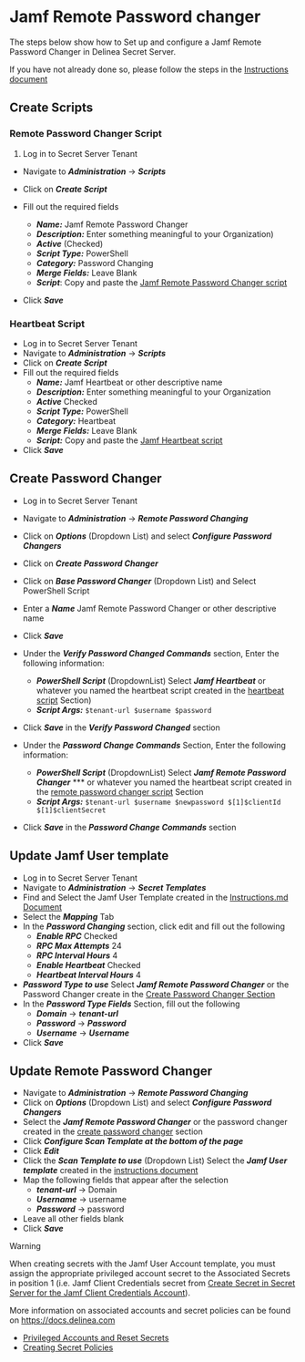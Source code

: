 # Jamf Remote Password changer
The steps below show how to Set up and configure a Jamf Remote Password Changer in Delinea Secret Server.

If you have not already done so, please follow the steps in the [Instructions document](../Instructions.md)

## Create Scripts

### Remote Password Changer Script
1. Log in to Secret Server Tenant
- Navigate to ***Administration*** -> ***Scripts***
- Click on ***Create Script***

- Fill out the required fields
  - ***Name:*** Jamf Remote Password Changer
  - ***Description:*** Enter something meaningful to your Organization)
  - ***Active*** (Checked)
  - ***Script Type:*** PowerShell
  - ***Category:*** Password Changing
  - ***Merge Fields:*** Leave Blank
  - ***Script***: Copy and paste the [Jamf Remote Password Changer script](./Jamf%20RPC.ps1)
- Click ***Save***

### Heartbeat Script
- Log in to Secret Server Tenant
- Navigate to ***Administration*** -> ***Scripts***
- Click on ***Create Script***
- Fill out the required fields
  - ***Name:*** Jamf Heartbeat or other descriptive name
  - ***Description:*** Enter something meaningful to your Organization
  - ***Active*** Checked
  - ***Script Type:*** PowerShell
  - ***Category:*** Heartbeat
  - ***Merge Fields:*** Leave Blank
  - ***Script:*** Copy and paste the [Jamf Heartbeat script](./Jamf%20Heartbeat.ps1)
- Click ***Save***

## Create Password Changer

- Log in to Secret Server Tenant
- Navigate to ***Administration*** -> ***Remote Password Changing***
- Click on ***Options*** (Dropdown List) and select ***Configure Password Changers***
- Click on ***Create Password Changer***
- Click on ***Base Password Changer*** (Dropdown List) and Select PowerShell Script
- Enter a ***Name*** Jamf Remote Password Changer or other descriptive name
- Click ***Save***
- Under the ***Verify Password Changed Commands*** section, Enter the following information:
  - ***PowerShell Script*** (DropdownList) Select ***Jamf Heartbeat*** or whatever you named the heartbeat script created in the [heartbeat script](#heartbeat-script) Section)
  - ***Script Args:*** ```$tenant-url $username $password ```
- Click ***Save*** in the ***Verify Password Changed*** section

- Under the ***Password Change Commands*** Section, Enter the following information:
  - ***PowerShell Script*** (DropdownList) Select ***Jamf Remote Password Changer*** *** or whatever you named the heartbeat script created in the [remote password changer script](#remote-password-changer-script) Section
  - ***Script Args:*** ```$tenant-url $username $newpassword $[1]$clientId $[1]$clientSecret ```
- Click ***Save*** in the ***Password Change Commands*** section

## Update Jamf User template
- Log in to Secret Server Tenant 
- Navigate to ***Administration*** -> ***Secret Templates***
- Find and Select the Jamf User Template created in the [Instructions.md Document](../Instructions.md)
- Select the ***Mapping*** Tab
- In the ***Password Changing*** section, click edit and fill out the following
  - ***Enable RPC*** Checked
  - ***RPC Max Attempts*** 24
  - ***RPC Interval Hours*** 4
  - ***Enable Heartbeat*** Checked
  - ***Heartbeat Interval Hours*** 4
- ***Password Type to use*** Select ***Jamf Remote Password Changer*** or the Password Changer create in the [Create Password Changer Section](#create-password-changer)
- In the ***Password Type Fields*** Section, fill out the following
  - ***Domain*** -> ***tenant-url***
  - ***Password*** -> ***Password***
  - ***Username*** -> ***Username***
- Click ***Save***

## Update Remote Password Changer
- Navigate to ***Administration*** -> ***Remote Password Changing***
- Click on ***Options*** (Dropdown List) and select ***Configure Password Changers***
- Select the ***Jamf Remote Password Changer*** or the password changer created in the [create password changer](#create-password-changer) section
- Click ***Configure Scan Template at the bottom of the page***
- Click ***Edit***
- Click the ***Scan Template to use*** (Dropdown List) Select the ***Jamf User template*** created in the [instructions document](../Instructions.md)
- Map the following fields that appear after the selection
  - ***tenant-url*** -> Domain
  - ***Username*** -> username
  - ***Password*** -> password
- Leave all other fields blank
- Click ***Save***

> [!WARNING]
> When creating secrets with the Jamf User Account template, you must assign the appropriate privileged account secret to the Associated Secrets in position 1 (i.e. Jamf Client Credentials secret from [Create Secret in Secret Server for the Jamf Client Credentials Account](../Instructions.md/#create-secret-in-secret-server-for-the-jamf-client-credentials-account)). 
> 
> More information on associated accounts and secret policies can be found on https://docs.delinea.com 
> - [Privileged Accounts and Reset Secrets](https://docs.delinea.com/online-help/secret-server/remote-password-changing/privileged-accounts-and-reset-secrets/index.htm)
> - [Creating Secret Policies](https://docs.delinea.com/online-help/secret-server/secret-management/procedures/creating-secret-policies/index.htm)